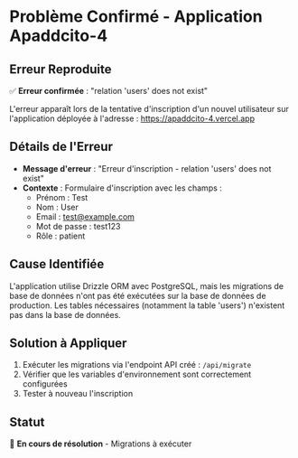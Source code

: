 # Problème Confirmé - Application Apaddcito-4

## Erreur Reproduite

✅ **Erreur confirmée** : "relation 'users' does not exist"

L'erreur apparaît lors de la tentative d'inscription d'un nouvel utilisateur sur l'application déployée à l'adresse : https://apaddcito-4.vercel.app

## Détails de l'Erreur

- **Message d'erreur** : "Erreur d'inscription - relation 'users' does not exist"
- **Contexte** : Formulaire d'inscription avec les champs :
  - Prénom : Test
  - Nom : User  
  - Email : test@example.com
  - Mot de passe : test123
  - Rôle : patient

## Cause Identifiée

L'application utilise Drizzle ORM avec PostgreSQL, mais les migrations de base de données n'ont pas été exécutées sur la base de données de production. Les tables nécessaires (notamment la table 'users') n'existent pas dans la base de données.

## Solution à Appliquer

1. Exécuter les migrations via l'endpoint API créé : `/api/migrate`
2. Vérifier que les variables d'environnement sont correctement configurées
3. Tester à nouveau l'inscription

## Statut

🔧 **En cours de résolution** - Migrations à exécuter

